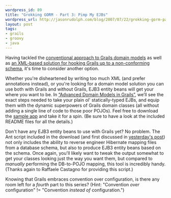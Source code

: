```yaml
--- 
wordpress_id: 89
title: "Grokking GORM - Part 3: Pimp My EJBs"
wordpress_url: http://jasonrudolph.com/blog/2007/07/22/grokking-gorm-part-3-pimp-my-ejbs/
layout: post
tags:
- grails
- groovy
- java	
---
```

Having tackled the [conventional approach to Grails domain models](http://jasonrudolph.com/blog/2007/07/20/groking-gorm-part-1-conventional-thinking/ "Grokking GORM - Part 1: Conventional Thinking") as well as [an XML-based solution for hooking Grails up to a non-conforming schema](http://jasonrudolph.com/blog/2007/07/21/groking-gorm-part-2-no-schema-left-behind/ "Grokking GORM - Part 2: No Schema Left Behind"), it's time to consider another option.  

Whether you're disheartened by writing too much XML (and prefer annotations instead), or you're looking for a domain model solution you can use both with Grails and without Grails, EJB3 entity beans will get your where you want to be.  In [“Advanced Domain Models in Grails”](http://www.nofluffjuststuff.com/speaker_topic_view.jsp?topicId=609), we’ll see the exact steps needed to take your plain ol' statically-typed EJBs, and equip them with the dynamic superpowers of Grails domain classes (all without adding a single line of code to those poor POJOs).  Feel free to download the [sample app](http://jasonrudolph.com/downloads/presentations/Advanced_Domain_Models_in_Grails-Example_Code.zip) and take it for a spin.  (Be sure to have a look at the included README files for all the details.)

Don't have any EJB3 entity beans to use with Grails yet?  No problem.  The Ant script included in the download (and first discussed in [yesterday's post](http://jasonrudolph.com/blog/2007/07/21/groking-gorm-part-2-no-schema-left-behind/ "Grokking GORM - Part 2: No Schema Left Behind")) not only includes the ability to reverse engineer Hibernate mapping files from a database schema, but also to produce EJB3 entity beans based on the schema.  Once again, you'll likely want to tweak the output somewhat to get your classes looking just the way you want them, but compared to *manually* performing the DB-to-POJO mapping, this tool is incredibly handy.  (Thanks again to Raffaele Castagno for providing this script.)

Knowing that Grails embraces convention over configuration, is there any room left for a *fourth* part to this series?  (Hint:  "Convention *over* configuration" != "Convention *instead of* configuration.")
